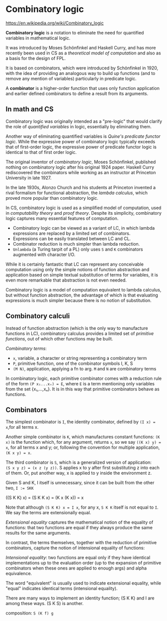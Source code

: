 # Combinatory logic

https://en.wikipedia.org/wiki/Combinatory_logic

**Combinatory logic** is a notation to eliminate the need for quantified variables in mathematical logic.

It was introduced by Moses Schönfinkel and Haskell Curry, and has more recently been used in CS as a *theoretical model of computation* and also as a basis for the design of FPL.

It is based on combinators, which were introduced by Schönfinkel in 1920, with the idea of providing an analogous way to build up functions (and to remove any mention of variables) particularly in predicate logic.

A **combinator** is a higher-order function that uses only function application and earlier defined combinators to define a result from its arguments.

## In math and CS

Combinatory logic was originally intended as a "pre-logic" that would clarify the role of *quantified variables* in logic, essentially by eliminating them.

Another way of eliminating quantified variables is *Quine's predicate functor logic*. While the expressive power of combinatory logic typically exceeds that of first-order logic, the expressive power of predicate functor logic is identical to that of first order logic.

The original inventor of *combinatory logic*, Moses Schönfinkel, published nothing on combinatory logic after his original 1924 paper. Haskell Curry rediscovered the combinators while working as an instructor at Princeton University in late 1927.

In the late 1930s, Alonzo Church and his students at Princeton invented a rival formalism for functional abstraction, the *lambda calculus*, which proved more popular than combinatory logic.

In CS, combinatory logic is used as a simplified model of computation, used in *computability theory* and *proof theory*. Despite its simplicity, combinatory logic captures many essential features of computation.

* Combinatory logic can be viewed as a variant of LC, in which lambda expressions are replaced by a limited set of combinators.
* Expressions can be easily translated between LC and CL.
* Combinator reduction is much simpler than lambda reduction.
* `Unlambda` (a Turing tarpit of a PL) only uses `S` and `K` combinators augmented with character I/O.


While it is certainly fantastic that LC can represent any conceivable computation using only the simple notions of function abstraction and application based on simple textual substitution of terms for variables, it is even more remarkable that abstraction is not even needed.

Combinatory logic is a model of computation equivalent to lambda calculus, but without function abstraction, the advantage of which is that evaluating expressions is much simpler because there is no notion of substitution.

## Combinatory calculi

Instead of function abstraction (which is the only way to manufacture functions in LC), combinatory calculus provides a limited set of *primitive functions*, out of which other functions may be built.

*Combinatory terms*:
- `x`, variable, a character or string representing a combinatory term
- `P`, primitive function, one of the combinator symbols I, K, S
- `(M N)`, application, applying a fn to arg. `M` and `N` are combinatory terms

In combinatory logic, each primitive combinator comes with a reduction rule of the form `(P x₁...xₙ) = E`, where `E` is a term mentioning only variables from the set {x₁,...,xₙ}. It is in this way that primitive combinators behave as functions.

## Combinators

The simplest combinator is `I`, the identity combinator, defined by `(I x) = x`,for all terms x.

Another simple combinator is `K`, which manufactures constant functions: `(K x)` is the function which, for any argument, returns `x`, so we say `((K x) y) = x`, for all terms x and y; or, following the convention for multiple application, `(K x y) = x`.

The third combinator is `S`, which is a generalized version of application:   
`(S x y z) = (x z (y z))`. S applies x to y after first substituting z into each of them. Or, put another way, x is applied to y inside the environment z.

Given S and K, I itself is unnecessary, since it can be built from the other two, `I := SKK`

((S K K) x)
= (S K K x)
= (K x (K x))
= x

Note that although `(S K K) x = I x`, for any x, `S K K` itself is not equal to `I`. We say the terms are extensionally equal.

*Extensional equality* captures the mathematical notion of the equality of functions: that two functions are equal if they always produce the same results for the same arguments.

In contrast, the terms themselves, together with the reduction of primitive combinators, capture the notion of intensional equality of functions:

*Intensional equality*: two functions are equal only if they have identical implementations up to the evaluation order (up to the expansion of primitive combinators when these ones are applied to enough args) and alpha equivalence.

The word "equivalent" is usually used to indicate extensional equality, while "equal" indicates identical terms (intensional equality).

There are many ways to implement an identity function; (S K K) and I are among these ways. (S K S) is another.

composition: `S (K f) g`
